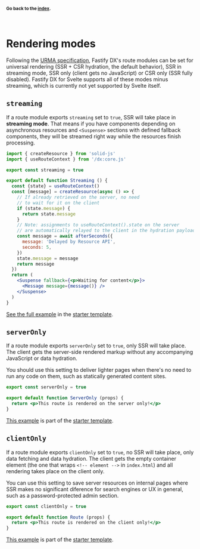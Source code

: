 <sub>**Go back to the [index](https://github.com/fastify/fastify-dx/blob/main/packages/fastify-dx-solid/README.md).**</sub>

<br>

# Rendering modes

Following the [URMA specification](https://github.com/fastify/fastify-dx/blob/main/URMA.md), Fastify DX's route modules can be set for universal rendering (SSR + CSR hydration, the default behavior), SSR in streaming mode, SSR only (client gets no JavaScript) or CSR only (SSR fully disabled). Fastify DX for Svelte supports all of these modes minus streaming, which is currently not yet supported by Svelte itself.

## `streaming`

If a route module exports `streaming` set to `true`, SSR will take place in **streaming mode**. That means if you have components depending on asynchronous resources and `<Suspense>` sections with defined fallback components, they will be streamed right way while the resources finish processing.

```jsx
import { createResource } from 'solid-js'
import { useRouteContext } from '/dx:core.js'

export const streaming = true

export default function Streaming () {
  const {state} = useRouteContext()
  const [message] = createResource(async () => {
    // If already retrieved on the server, no need
    // to wait for it on the client
    if (state.message) {
      return state.message
    }
    // Note: assignments to useRouteContext().state on the server
    // are automatically relayed to the client in the hydration payload
    const message = await afterSeconds({
      message: 'Delayed by Resource API',
      seconds: 5,
    })
    state.message = message
    return message
  })
  return (
    <Suspense fallback={<p>Waiting for content</p>}>
      <Message message={message()} />
    </Suspense>
  )
}
```

[See the full example](https://github.com/fastify/fastify-dx/blob/main/starters/solid/client/pages/streaming.jsx) in the [starter template](https://github.com/fastify/fastify-dx/tree/dev/starters/solid).

## `serverOnly`

If a route module exports `serverOnly` set to `true`, only SSR will take place. The client gets the server-side rendered markup without any accompanying JavaScript or data hydration.

You should use this setting to deliver lighter pages when there's no need to run any code on them, such as statically generated content sites.

```jsx
export const serverOnly = true

export default function ServerOnly (props) {
  return <p>This route is rendered on the server only!</p>
}
```

[This example](https://github.com/fastify/fastify-dx/blob/main/starters/solid/client/pages/server-only.jsx) is part of the [starter template](https://github.com/fastify/fastify-dx/tree/dev/starters/solid).

## `clientOnly`

If a route module exports `clientOnly` set to `true`, no SSR will take place, only data fetching and data hydration. The client gets the empty container element (the one that wraps `<!-- element -->` in `index.html`) and all rendering takes place on the client only.

You can use this setting to save server resources on internal pages where SSR makes no significant diference for search engines or UX in general, such as a password-protected admin section.

```jsx
export const clientOnly = true

export default function Route (props) {
  return <p>This route is rendered on the client only!</p>
}
```

[This example](https://github.com/fastify/fastify-dx/blob/main/starters/solid/client/pages/client-only.jsx) is part of the [starter template](https://github.com/fastify/fastify-dx/tree/dev/starters/solid).
